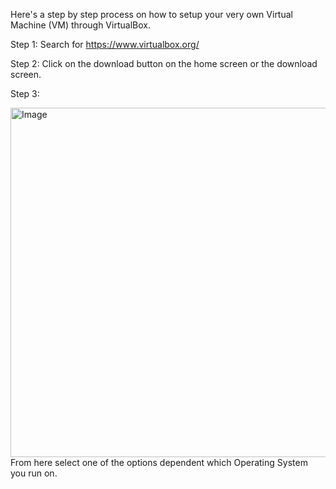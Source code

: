 Here's a step by step process on how to setup your very own Virtual Machine (VM) through VirtualBox.

Step 1: 
Search for https://www.virtualbox.org/

Step 2: 
Click on the download button on the home screen or the download screen.

Step 3: 

<img width="559" alt="Image" src="https://github.com/user-attachments/assets/6a0f0c78-1430-4e03-a624-84456e8a1e5f" />
From here select one of the options dependent which Operating System you run on.
